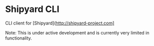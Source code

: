 # Shipyard CLI
CLI client for [Shipyard](http://shipyard-project.com]

Note: This is under active development and is currently very limited in functionality.
